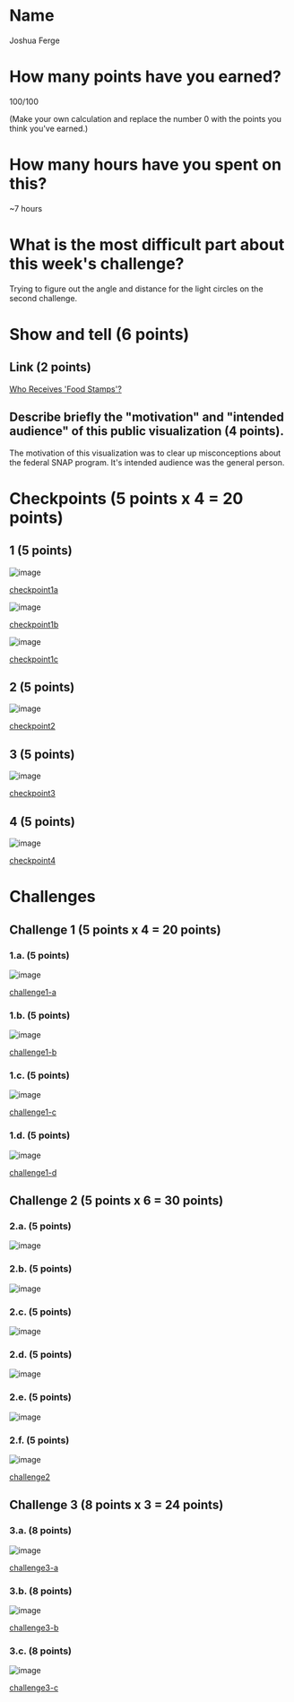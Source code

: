 # Name

Joshua Ferge

# How many points have you earned?

100/100

(Make your own calculation and replace the number 0 with the points you think you've earned.)

# How many hours have you spent on this?

~7 hours

# What is the most difficult part about this week's challenge?

Trying to figure out the angle and distance for the light circles on the second challenge.

# Show and tell (6 points)

## Link (2 points)

[Who Receives 'Food Stamps'?](http://www.forbes.com/sites/bethhoffman/2013/09/23/who-receives-food-stamps-and-why-it-is-critical-to-continue-their-support/)

## Describe briefly the "motivation" and "intended audience" of this public visualization (4 points).

The motivation of this visualization was to clear up misconceptions about the federal SNAP program. It's intended audience was the general person.

# Checkpoints (5 points x 4 = 20 points)

## 1 (5 points)

![image](check1a.png?raw=true)

[checkpoint1a](check1a.html)

![image](check1b.png?raw=true)

[checkpoint1b](check1b.html)

![image](check1c.png?raw=true)

[checkpoint1c](check1c.html)

## 2 (5 points)

![image](check2.png?raw=true)

[checkpoint2](check2.html)

## 3 (5 points)

![image](check3.png?raw=true)

[checkpoint3](check3.html)

## 4 (5 points)

![image](check4.png?raw=true)

[checkpoint4](check4.html)

# Challenges

## Challenge 1 (5 points x 4 = 20 points)

### 1.a. (5 points)

![image](chal1.png?raw=true)

[challenge1-a](chal1.html)

### 1.b. (5 points)

![image](chal2.png?raw=true)

[challenge1-b](chal2.html)

### 1.c. (5 points)

![image](chal2.png?raw=true)

[challenge1-c](chal2.html)

### 1.d. (5 points)

![image](chal1d.png?raw=true)

[challenge1-d](chal3.html)

## Challenge 2 (5 points x 6 = 30 points)

### 2.a. (5 points)

![image](chal2a.png?raw=true)

### 2.b. (5 points)

![image](chal2b.png?raw=true)

### 2.c. (5 points)

![image](chal2c.png?raw=true)

### 2.d. (5 points)

![image](chal2d.png?raw=true)

### 2.e. (5 points)

![image](chal2e.png?raw=true)

### 2.f. (5 points)

![image](chal2f.png?raw=true)

[challenge2](chal20.html)

## Challenge 3 (8 points x 3 = 24 points)

### 3.a. (8 points)

![image](chal3a.png?raw=true)

[challenge3-a](chal3a.html)

### 3.b. (8 points)

![image](chal3b.png?raw=true)

[challenge3-b](chal3b.html)

### 3.c. (8 points)

![image](chal3c.png?raw=true)

[challenge3-c](chal3c.html)

